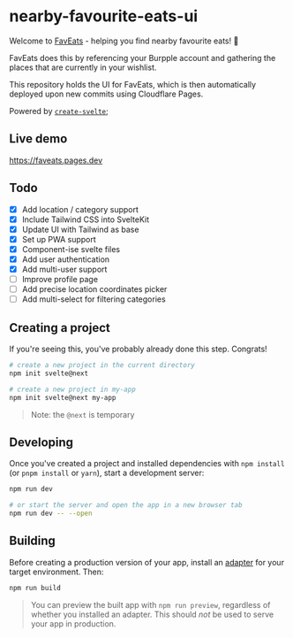 # nearby-favourite-eats-ui

Welcome to [FavEats](https://faveats.net) - helping you find nearby favourite eats! 🍱

FavEats does this by referencing your Burpple account and gathering the places that are currently in your wishlist.

This repository holds the UI for FavEats, which is then automatically deployed upon new commits using Cloudflare Pages.

Powered by [`create-svelte`](https://github.com/sveltejs/kit/tree/master/packages/create-svelte);

## Live demo

https://faveats.pages.dev

## Todo

- [x] Add location / category support
- [x] Include Tailwind CSS into SvelteKit
- [x] Update UI with Tailwind as base
- [x] Set up PWA support
- [x] Component-ise svelte files
- [x] Add user authentication
- [x] Add multi-user support
- [ ] Improve profile page
- [ ] Add precise location coordinates picker
- [ ] Add multi-select for filtering categories

## Creating a project

If you're seeing this, you've probably already done this step. Congrats!

```bash
# create a new project in the current directory
npm init svelte@next

# create a new project in my-app
npm init svelte@next my-app
```

> Note: the `@next` is temporary

## Developing

Once you've created a project and installed dependencies with `npm install` (or `pnpm install` or `yarn`), start a development server:

```bash
npm run dev

# or start the server and open the app in a new browser tab
npm run dev -- --open
```

## Building

Before creating a production version of your app, install an [adapter](https://kit.svelte.dev/docs#adapters) for your target environment. Then:

```bash
npm run build
```

> You can preview the built app with `npm run preview`, regardless of whether you installed an adapter. This should _not_ be used to serve your app in production.
